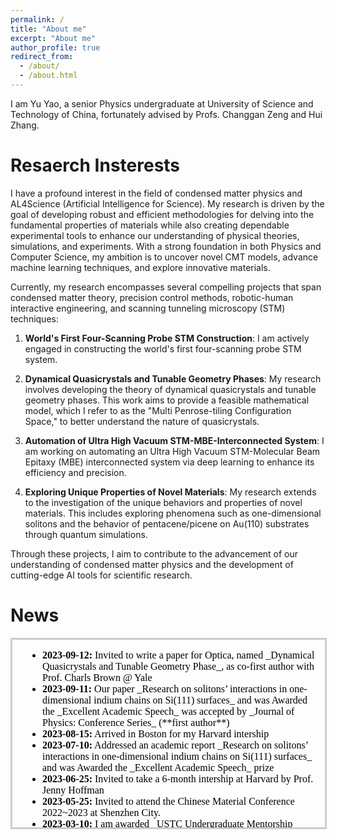 ```yaml
---
permalink: /
title: "About me"
excerpt: "About me"
author_profile: true
redirect_from: 
  - /about/
  - /about.html
---
```

I am Yu Yao, a senior Physics undergraduate at University of Science and Technology of China, fortunately advised by Profs. Changgan Zeng and Hui Zhang. 
<!--
This is the front page of a website that is powered by the [academicpages template](https://github.com/academicpages/academicpages.github.io) and hosted on GitHub pages. [GitHub pages](https://pages.github.com) is a free service in which websites are built and hosted from code and data stored in a GitHub repository, automatically updating when a new commit is made to the respository. This template was forked from the [Minimal Mistakes Jekyll Theme](https://mmistakes.github.io/minimal-mistakes/) created by Michael Rose, and then extended to support the kinds of content that academics have: publications, talks, teaching, a portfolio, blog posts, and a dynamically-generated CV. You can fork [this repository](https://github.com/academicpages/academicpages.github.io) right now, modify the configuration and markdown files, add your own PDFs and other content, and have your own site for free, with no ads! An older version of this template powers my own personal website at [stuartgeiger.com](http://stuartgeiger.com), which uses [this Github repository](https://github.com/staeiou/staeiou.github.io).\
-->


Resaerch Insterests
======
I have a profound interest in the field of condensed matter physics and AL4Science (Artificial Intelligence for Science). My research is driven by the goal of developing robust and efficient methodologies for delving into the fundamental properties of materials while also creating dependable experimental tools to enhance our understanding of physical theories, simulations, and experiments. With a strong foundation in both Physics and Computer Science, my ambition is to uncover novel CMT models, advance machine learning techniques, and explore innovative materials.

Currently, my research encompasses several compelling projects that span condensed matter theory, precision control methods, robotic-human interactive engineering, and scanning tunneling microscopy (STM) techniques:

1. **World's First Four-Scanning Probe STM Construction**: I am actively engaged in constructing the world's first four-scanning probe STM system.

2. **Dynamical Quasicrystals and Tunable Geometry Phases**: My research involves developing the theory of dynamical quasicrystals and tunable geometry phases. This work aims to provide a feasible mathematical model, which I refer to as the "Multi Penrose-tiling Configuration Space," to better understand the nature of quasicrystals.

3. **Automation of Ultra High Vacuum STM-MBE-Interconnected System**: I am working on automating an Ultra High Vacuum STM-Molecular Beam Epitaxy (MBE) interconnected system via deep learning to enhance its efficiency and precision.

4. **Exploring Unique Properties of Novel Materials**: My research extends to the investigation of the unique behaviors and properties of novel materials. This includes exploring phenomena such as one-dimensional solitons and the behavior of pentacene/picene on Au(110) substrates through quantum simulations.

Through these projects, I aim to contribute to the advancement of our understanding of condensed matter physics and the development of cutting-edge AI tools for scientific research.


News
======
<iframe style="border: 3px solid #ccc; overflow-y: scroll; height: 300px; width: 500px; " srcdoc="
  <ul>
    <li><strong>2023-09-12:</strong> Invited to write a paper for Optica, named _Dynamical Quasicrystals and Tunable Geometry Phase_, as co-first author with Prof. Charls Brown @ Yale</li>
    <li><strong>2023-09-11:</strong> Our paper _Research on solitons’ interactions in one-dimensional indium chains on Si(111) surfaces_ and was Awarded the _Excellent Academic Speech_ was accepted by _Journal of Physics: Conference Series_ (**first author**) </li>
    <li><strong>2023-08-15:</strong> Arrived in Boston for my Harvard intership </li>
   <li><strong>2023-07-10:</strong> Addressed an academic report _Research on solitons’ interactions in one-dimensional indium chains on Si(111) surfaces_ and was Awarded the _Excellent Academic Speech_ prize </li>
   <li><strong>2023-06-25:</strong> Invited to take a 6-month intership at Harvard by Prof. Jenny Hoffman </li>
     <li><strong>2023-05-25:</strong> Invited to attend the Chinese Material Conference 2022~2023 at Shenzhen City. </li>
     <li><strong>2023-03-10:</strong> I am awarded _USTC Undergraduate Mentorship_</li>
  <li><strong>2023-03-08:</strong> Started to do a project regarding quasicyrstals with Prof. Charles Brown @ Yale</li>
   <li><strong>2023-03-01:</strong> I will be the TA for class _Electronic and Circuits_(210515.02.2023SP) in 2023 spring. </li>
    <!-- MORE -->
  </ul>
"></iframe>
